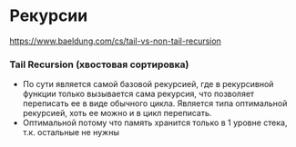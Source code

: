 # Рекурсии
https://www.baeldung.com/cs/tail-vs-non-tail-recursion
### Tail Recursion (хвостовая сортировка)
* По сути является самой базовой рекурсией, где в рекурсивной функции только вызывается сама рекурсия, что позволяет \
переписать ее в виде обычного цикла. Является типа оптимальной рекурсией, хоть ее можно и в цикл переписать.
* Оптимальной потому что память хранится только в 1 уровне стека, т.к. остальные не нужны
